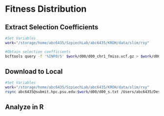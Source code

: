 # Fitness Distribution

## Extract Selection Coefficients
```bash
#Set Variables
work="/storage/home/abc6435/SzpiechLab/abc6435/KROH/data/slim/rxy"

#Obtain selection coefficients
bcftools query -f '%INFO/S' $work/d00/d00_chr1_fmiss.vcf.gz > $work/d00/d00_s.txt
```

## Download to Local
```bash
#Set Variables
work="/storage/home/abc6435/SzpiechLab/abc6435/KROH/data/slim/rxy"
rsync abc6435@submit.hpc.psu.edu:$work/d00/d00_s.txt /Users/abc6435/Desktop/KROH/data/slim/rxy/d00
```
## Analyze in R

